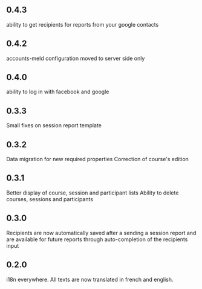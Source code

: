 ## 0.4.3
ability to get recipients for reports from your google contacts

## 0.4.2
accounts-meld configuration moved to server side only

## 0.4.0
ability to log in with facebook and google

## 0.3.3
Small fixes on session report template

## 0.3.2
Data migration for new required properties
Correction of course's edition

## 0.3.1
Better display of course, session and participant lists
Ability to delete courses, sessions and participants

## 0.3.0
Recipients are now automatically saved after a sending a session report and are
available for future reports through auto-completion of the recipients input

## 0.2.0
i18n everywhere. All texts are now translated in french and english.

